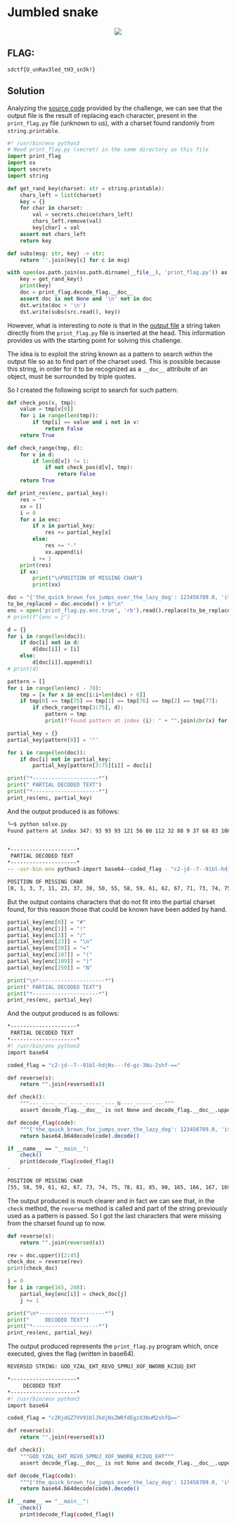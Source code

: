 # Jumbled snake
<p align="center">
  <img src="Attachments/Description.png" />
</p>

## FLAG:
`sdctf{U_unRav3led_tH3_sn3k!}`
## Solution
Analyzing the [source code](Attachments/jumble.py) provided by the challenge, we can see that the output file is the result of replacing each character, present in the `print_flag.py` file (unknown to us), with a charset found randomly from `string.printable`.

```python 
#! /usr/bin/env python3
# Need print_flag.py (secret) in the same directory as this file
import print_flag
import os
import secrets
import string

def get_rand_key(charset: str = string.printable):
    chars_left = list(charset)
    key = {}
    for char in charset:
        val = secrets.choice(chars_left)
        chars_left.remove(val)
        key[char] = val
    assert not chars_left
    return key

def subs(msg: str, key) -> str:
    return ''.join(key[c] for c in msg)

with open(os.path.join(os.path.dirname(__file__), 'print_flag.py')) as src, open('print_flag.py.enc', 'w') as dst:
    key = get_rand_key()
    print(key)
    doc = print_flag.decode_flag.__doc__
    assert doc is not None and '\n' not in doc
    dst.write(doc + '\n')
    dst.write(subs(src.read(), key))
```

However, what is interesting to note is that in the [output file](Attachments/print_flag.py.enc) a string taken directly from the `print_flag.py` file is inserted at the head. This information provides us with the starting point for solving this challenge.

The idea is to exploit the string known as a pattern to search within the output file so as to find part of the charset used. This is possible because this string, in order for it to be recognized as a `__doc__` attribute of an object, must be surrounded by triple quotes. 

So I created the following script to search for such pattern:

```python
def check_pos(v, tmp):
	value = tmp[v[0]]
	for i in range(len(tmp)):
		if tmp[i] == value and i not in v:
			return False 
	return True

def check_range(tmp, d):
	for v in d:
		if len(d[v]) != 1:
			if not check_pos(d[v], tmp):
				return False
	return True

def print_res(enc, partial_key):
	res = ""
	xx = []
	i = 0
	for x in enc:
		if x in partial_key:
			res += partial_key[x]
		else:
			res += "-"
			xx.append(i)
		i += 1
	print(res)
	if xx:
		print("\nPOSITION OF MISSING CHAR")
		print(xx)

doc = "{'the_quick_brown_fox_jumps_over_the_lazy_dog': 123456789.0, 'items':[]}"
to_be_replaced = doc.encode() + b"\n"
enc = open('print_flag.py.enc.true', 'rb').read().replace(to_be_replaced, b"")
# print(f"{enc = }")

d = {}
for i in range(len(doc)):
	if doc[i] not in d:
		d[doc[i]] = [i]
	else:
		d[doc[i]].append(i)
# print(d)

pattern = []
for i in range(len(enc) - 78):
	tmp = [x for x in enc[i:i+len(doc) + 6]]
	if tmp[0] == tmp[75] == tmp[1] == tmp[76] == tmp[2] == tmp[77]:
		if check_range(tmp[3:75], d):
			pattern = tmp
			print(f"Found pattern at index {i}: " + "".join(chr(x) for x in tmp) + "\n\n")

partial_key = {}
partial_key[pattern[0]] = '"'

for i in range(len(doc)):
	if doc[i] not in partial_key:
		partial_key[pattern[3:75][i]] = doc[i]

print("*---------------------*")
print(" PARTIAL DECODED TEXT")
print("*---------------------*")
print_res(enc, partial_key)
```

And the output produced is as follows:

```bash
└─$ python solve.py
Found pattern at index 347: 93 93 93 121 56 80 112 32 88 9 37 68 83 108 88 71 69 85 11 101 88 64 85 36 88 122 37 77 111 92 88 85 97 32 69 88 80 112 32 88 87 116 107 12 88 89 85 123 56 47 90 82 109 58 119 104 65 126 95 51 62 54 39 90 56 68 80 32 77 92 56 47 106 63 86 93 93 93


*---------------------*
 PARTIAL DECODED TEXT
*---------------------*
-- -usr-bin-env python3-import base64--coded_flag - "c2-jd--7--91bl-hdj-s---fd-gz-3-u-2shf---"--def reverse-s-:-    return "".join-reversed-s----def check--:-    """---_----_---_----_-----_---_-----_-----_---"""-    assert decode_flag.__doc__ is not -one and decode_flag.__doc__.upper--[2:45] -- reverse-check.__doc__---def decode_flag-code-:-    """{'the_quick_brown_fox_jumps_over_the_lazy_dog': 123456789.0, 'items':[]}"""-    return base64.b64decode-code-.decode----if __name__ -- "__main__":-    check---    print-decode_flag-coded_flag----

POSITION OF MISSING CHAR
[0, 1, 3, 7, 11, 23, 37, 38, 50, 55, 58, 59, 61, 62, 67, 71, 73, 74, 75, 78, 81, 83, 85, 90, 91, 92, 94, 95, 107, 109, 111, 130, 139, 141, 142, 143, 144, 154, 155, 157, 165, 166, 167, 169, 170, 171, 172, 174, 175, 176, 178, 179, 180, 181, 183, 184, 185, 186, 187, 189, 190, 191, 193, 194, 195, 196, 197, 199, 200, 201, 202, 203, 205, 206, 207, 211, 250, 284, 285, 293, 294, 303, 317, 318, 319, 335, 340, 342, 425, 453, 458, 466, 467, 468, 469, 482, 483, 496, 506, 507, 508, 518, 530, 541, 542, 543, 544]
```

But the output contains characters that do not fit into the partial charset found, for this reason those that could be known have been added by hand.

```python
partial_key[enc[0]] = "#"
partial_key[enc[1]] = "!"
partial_key[enc[3]] = "/"
partial_key[enc[23]] = "\n"
partial_key[enc[50]] = "="
partial_key[enc[107]] = "("
partial_key[enc[109]] = ")"
partial_key[enc[250]] = "N"

print("\n*---------------------*")
print(" PARTIAL DECODED TEXT")
print("*---------------------*")
print_res(enc, partial_key)
```

And the output produced is as follows:

```bash
*---------------------*
 PARTIAL DECODED TEXT
*---------------------*
#! /usr/bin/env python3
import base64

coded_flag = "c2-jd--7--91bl-hdjNs---fd-gz-3Nu-2shf-=="

def reverse(s):
    return "".join(reversed(s))

def check():
    """---_----_---_----_-----_---_N----_-----_---"""
    assert decode_flag.__doc__ is not None and decode_flag.__doc__.upper()[2:45] == reverse(check.__doc__)

def decode_flag(code):
    """{'the_quick_brown_fox_jumps_over_the_lazy_dog': 123456789.0, 'items':[]}"""
    return base64.b64decode(code).decode()

if __name__ == "__main__":
    check()
    print(decode_flag(coded_flag))
-

POSITION OF MISSING CHAR
[55, 58, 59, 61, 62, 67, 73, 74, 75, 78, 81, 85, 90, 165, 166, 167, 169, 170, 171, 172, 174, 175, 176, 178, 179, 180, 181, 183, 184, 185, 186, 187, 189, 190, 191, 194, 195, 196, 197, 199, 200, 201, 202, 203, 205, 206, 207, 544]
```

The output produced is much clearer and in fact we can see that, in the `check` method, the `reverse` method is called and part of the string previously used as a pattern is passed. So I got the last characters that were missing from the charset found up to now.

```python
def reverse(s):
    return "".join(reversed(s))

rev = doc.upper()[2:45]
check_doc = reverse(rev)
print(check_doc)

j = 0
for i in range(165, 208):
	partial_key[enc[i]] = check_doc[j]
	j += 1

print("\n*---------------------*")
print("     DECODED TEXT")
print("*---------------------*")
print_res(enc, partial_key)
```

The output produced represents the `print_flag.py` program which, once executed, gives the flag (written in base64).

```bash
REVERSED STRING: GOD_YZAL_EHT_REVO_SPMUJ_XOF_NWORB_KCIUQ_EHT

*---------------------*
     DECODED TEXT
*---------------------*
#! /usr/bin/env python3
import base64

coded_flag = "c2RjdGZ7VV91blJhdjNsZWRfdEgzX3NuM2shfQ=="

def reverse(s):
    return "".join(reversed(s))

def check():
    """GOD_YZAL_EHT_REVO_SPMUJ_XOF_NWORB_KCIUQ_EHT"""
    assert decode_flag.__doc__ is not None and decode_flag.__doc__.upper()[2:45] == reverse(check.__doc__)

def decode_flag(code):
    """{'the_quick_brown_fox_jumps_over_the_lazy_dog': 123456789.0, 'items':[]}"""
    return base64.b64decode(code).decode()

if __name__ == "__main__":
    check()
    print(decode_flag(coded_flag))
```